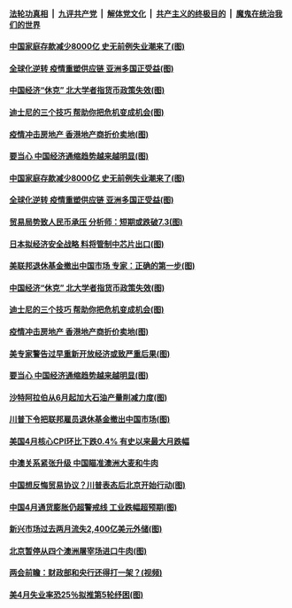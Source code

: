 ####  [法轮功真相](../../../../basic/blob/master/README.md?t=05140001) &nbsp;|&nbsp; [九评共产党](../../../../9ping.md/blob/master/README.md?t=05140001) &nbsp;|&nbsp; [解体党文化](../../../../jtdwh.md/blob/master/README.md?t=05140001)  &nbsp;|&nbsp; [共产主义的终极目的](../../../../gczydzjmd.md/blob/master/README.md?t=05140001) &nbsp;|&nbsp; [魔鬼在统治我们的世界](../../../../mgztzwmdsj.md/blob/master/README.md?t=05140001) 

#### [中国家庭存款减少8000亿 史无前例失业潮来了(图)](../pages/p5/933158.md?t=05140001) 

#### [全球化逆转 疫情重塑供应链 亚洲多国正受益(图)](../pages/p5/933144.md?t=05140001) 

#### [中国经济“休克” 北大学者指货币政策失效(图)](../pages/p5/933076.md?t=05140001) 

#### [迪士尼的三个技巧 帮助你把危机变成机会(图)](../pages/p5/933077.md?t=05140001) 

#### [疫情冲击房地产 香港地产商折价卖地(图)](../pages/p5/933056.md?t=05140001) 

#### [要当心 中国经济通缩趋势越来越明显(图)](../pages/p5/933078.md?t=05140001) 

#### [中国家庭存款减少8000亿 史无前例失业潮来了(图)](../pages/p5/933158.md?t=05140001) 

#### [全球化逆转 疫情重塑供应链 亚洲多国正受益(图)](../pages/p5/933144.md?t=05140001) 

#### [贸易局势致人民币承压 分析师：短期或跌破7.3(图)](../pages/p5/933139.md?t=05140001) 

#### [日本拟经济安全战略 料将管制中芯片出口(图)](../pages/p5/933137.md?t=05140001) 

#### [美联邦退休基金撤出中国市场 专家：正确的第一步(图)](../pages/p5/933117.md?t=05140001) 

#### [中国经济“休克” 北大学者指货币政策失效(图)](../pages/p5/933076.md?t=05140001) 

#### [迪士尼的三个技巧 帮助你把危机变成机会(图)](../pages/p5/933077.md?t=05140001) 

#### [疫情冲击房地产 香港地产商折价卖地(图)](../pages/p5/933056.md?t=05140001) 

#### [美专家警告过早重新开放经济或致严重后果(图)](../pages/p5/933104.md?t=05140001) 

#### [要当心 中国经济通缩趋势越来越明显(图)](../pages/p5/933078.md?t=05140001) 

#### [沙特阿拉伯从6月起加大石油产量削减力度(图)](../pages/p5/933102.md?t=05140001) 

#### [川普下令把联邦雇员退休基金撤出中国市场(图)](../pages/p5/933100.md?t=05140001) 

#### [美国4月核心CPI环比下跌0.4% 有史以来最大月跌幅](../pages/p5/933055.md?t=05140001) 

#### [中澳关系紧张升级 中国瞄准澳洲大麦和牛肉](../pages/p5/933049.md?t=05140001) 

#### [中国想反悔贸易协议？川普表态后北京开始行动(图)](../pages/p5/933043.md?t=05140001) 

#### [中国4月通货膨胀仍超警戒线 工业跌幅超预期(图)](../pages/p5/933023.md?t=05140001) 

#### [新兴市场过去两月流失2,400亿美元外储(图)](../pages/p5/933011.md?t=05140001) 

#### [北京暂停从四个澳洲屠宰场进口牛肉(图)](../pages/p5/933007.md?t=05140001) 

#### [两会前瞻：财政部和央行还得打一架？(视频)](../pages/p5/932941.md?t=05140001) 

#### [美4月失业率恐25％拟推第5轮纾困(图)](../pages/p5/932977.md?t=05140001) 

